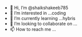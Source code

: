 - 👋 Hi, I’m @shaikshakeeb785
- 👀 I’m interested in ...coding
- 🌱 I’m currently learning ...hybris
- 💞️ I’m looking to collaborate on ...
- 📫 How to reach me ...


<!---
shaikshakeeb785/shaikshakeeb785 is a ✨ special ✨ repository because its `README.md` (this file) appears on your GitHub profile.
You can click the Preview link to take a look at your changes.
--->
